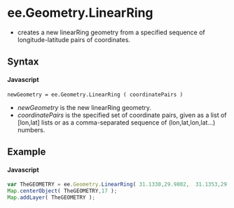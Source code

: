 # ee.Geometry.LinearRing      
-  creates a new linearRing geometry from a specified sequence of longitude-latitude pairs of coordinates.

## Syntax

#### Javascript
```
newGeometry = ee.Geometry.LinearRing ( coordinatePairs )

```
- *newGeometry* is the new linearRing geometry.
- *coordinatePairs* is the specified set of coordinate pairs, given as a list of [lon,lat] lists or as a comma-separated sequence of (lon,lat,lon,lat…) numbers.


## Example

#### Javascript
```javascript
var TheGEOMETRY = ee.Geometry.LinearRing( 31.1330,29.9802,  31.1353,29.9802,  31.1353,29.9782,  31.1330,29.9782 );
Map.centerObject( TheGEOMETRY,17 );         
Map.addLayer( TheGEOMETRY );
```
